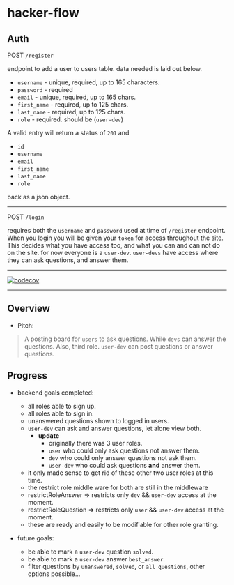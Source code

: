 # hacker-flow

## Auth

POST `/register`

endpoint to add a user to users table.
data needed is laid out below.

- `username` - unique, required, up to 165 characters.
- `password` - required
- `email` - unique,  required, up to 165 chars.
- `first_name` - required, up to 125 chars.
- `last_name` - required, up to 125 chars.
- `role` - required. should be (`user-dev`)

A valid entry will return a status of `201` and

- `id`
- `username`
- `email`
- `first_name`
- `last_name`
- `role`

back as a json object.

---

POST `/login`

requires both the `username` and `password` used at time of `/register` endpoint. When you login you
will be given your `token` for access throughout the site. This decides what you have access too,
and what you can and can not do on the site. 
for now everyone is a `user-dev`.
`user-devs` have access where they can ask questions, and answer them.



---

[![codecov](https://codecov.io/gh/mikeyjwilliams/hacker-flow/branch/master/graph/badge.svg)](https://codecov.io/gh/mikeyjwilliams/hacker-flow)

---

## Overview

- Pitch:

> A posting board for `users` to ask questions. While `devs` can answer the questions. Also, third role.
> `user-dev` can post questions or answer questions.

## Progress

- backend goals completed:
  - all roles able to sign up.
  - all roles able to sign in.
  - unanswered questions shown to logged in users.
  - `user-dev` can ask and answer questions, let alone view both.
    - **update** 
      - originally there was 3 user roles.
      - `user` who could only ask questions not answer them.
      - `dev` who could only answer questions not ask them.
      - `user-dev` who could ask questions **and** answer them.
  - it only made sense to get rid of these other two user roles at this time.
  - the restrict role middle ware for both are still in the middleware
  - restrictRoleAnswer => restricts only `dev` && `user-dev` access at the moment.
  - restrictRoleQuestion => restricts only `user` && `user-dev` access at the moment.
  - these are ready and easily to be modifiable for other role granting.
  

- future goals:
  - be able to mark a `user-dev` question `solved`.
  - be able to mark a `user-dev` answer `best_answer`.
  - filter questions by `unanswered`, `solved`, or `all questions`, other options possible...
